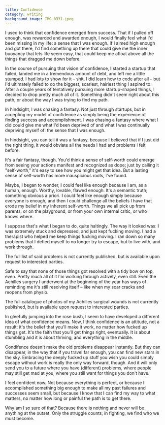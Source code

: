 ```yaml
---
title: Confidence
category: writing
background_image: IMG_0331.jpeg
---
```


I used to think that confidence emerged from success. That if I pulled off enough, was rewarded and awarded enough, I would finally feel what I'd been missing in my life: a sense that I was enough. If I aimed high enough and got there, I'd find something up there that could give me the inner buoyancy that lets life seem easy, that could keep me afloat above all the things that dragged me down before.

In the course of pursuing that vision of confidence, I started a startup that failed, landed me in a tremendous amount of debt, and left me a little stumped. I had lots to show for it – shit, I did learn how to code after all – but I'd ultimately failed to do the biggest, scariest, hairiest thing I aspired to. After a couple years of tentatively pursuing more startup-shaped things, I decided to drop pretty much all of it. Something didn't seem right about this path, or about the way I was trying to find my path.

In hindsight, I was chasing a fantasy. Not just through startups, but in accepting my model of confidence as simply being the experience of finding success and accomplishment. I was chasing a fantasy where what I did could give me what I'd been deprived of and what I was continually depriving myself of: the sense that I was enough.

In hindsight, you can tell it was a fantasy, because I believed that if I just did the right thing, it would obviate all the needs I had and problems I felt before.

It's a fair fantasy, though. You'd think a sense of self-worth could emerge from seeing your actions manifest and recognized as dope; just by calling it "self-worth," it's easy to see how you might get that idea. But a lasting sense of self-worth has more inauspicious roots, I've found.

Maybe, I began to wonder, I could feel like enough because I am, as a human, enough. Worthy, lovable, flawed enough. It's a semantic truth; something obvious a priori. I could feel like enough simply because everyone is enough, and then I could challenge all the beliefs I have that erode my belief in my inherent self-worth. Things we all pick up from parents, or on the playground, or from your own internal critic, or who knows where.

I suppose that's what I began to do, quite haltingly. The way it looked was: I was extremely stuck and depressed, and just kept fucking moving. I had a therapist who helped me keep things fucking moving. I ran down so many problems that I defied myself to no longer try to escape, but to live with, and work through.

The full list of said problems is not currently published, but is available upon request to interested parties.

Safe to say that none of those things got resolved with a tidy bow on top, even. Pretty much all of it I'm working through actively, even still. Even the Achilles surgery I underwent at the beginning of the year has ways of reminding me it's still resolving itself – like when my scar cracks and reopens from physio.

The full catalogue of photos of my Achilles surgical wounds is not currently published, but is available upon request to interested parties.

In gleefully jumping into the rose bush, I seem to have developed a different idea of what confidence means. Now, I think confidence is an attitude, not a result: it's the belief that you'll make it work, no matter how fucked up things get. It's the faith that you'll get things right, eventually. It is about stumbling and it is about thriving, and everything in the middle.

Condifence doesn't make the old problems disappear instantly. But they can disappear, in the way that if you travel far enough, you can find new stars in the sky. Embracing the deeply fucked up stuff you wish you could simply escape without work is really the only way forward, though. And it will only send you to a future where you have (different) problems, where people may still get mad at you, where you still want for things you don't have.

I feel confident now. Not because everything is perfect, or because I accomplished something big enough to make all my past failures and successes seem small, but because I know that I can find my way to what matters, no matter how long or painful the path is to get there.

Why am I so sure of that? Because there is nothing and never will be anything at the outset. Only the struggle counts; in fighting, we find who we must become.

